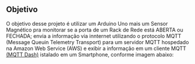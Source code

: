 ## Objetivo
O objetivo desse projeto é utilizar um Arduino Uno mais um Sensor Magnético pra monitorar se a porta de um Rack de Rede está ABERTA ou FECHADA; envia a informação via innternet utilizando o protocolo MQTT (Message Queuin Telemetry Transport) para um servidor MQTT hospedado na Amazon Web Service (AWS) e exibir a informação em um cliente MQTT [(MQTT Dash)](https://play.google.com/store/apps/details?id=net.routix.mqttdash&hl=en&gl=US) istalado em um Smartphone, conforme imagem abaixo:
